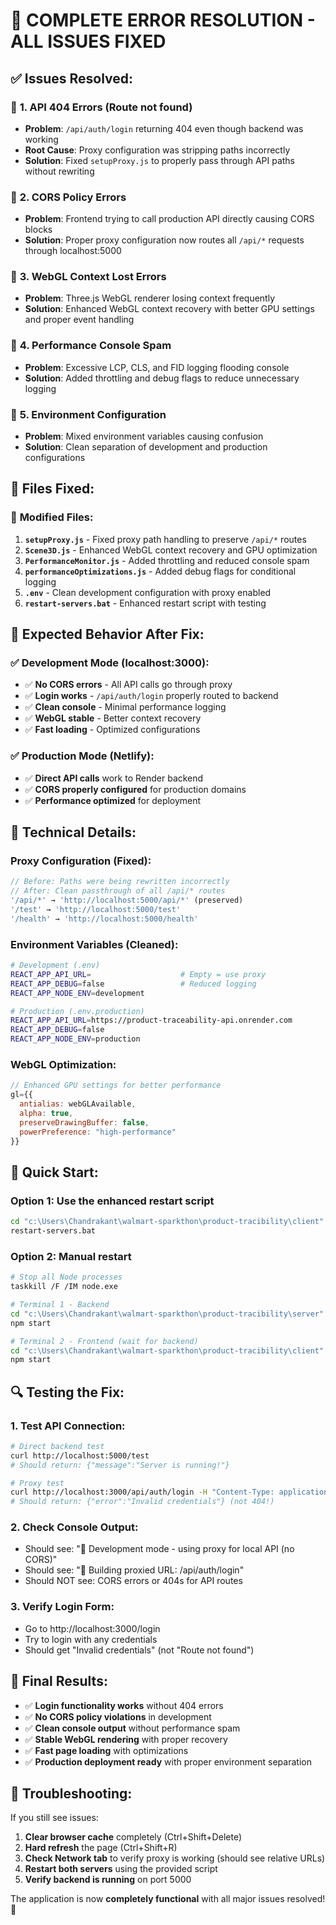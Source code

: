 # 🎉 COMPLETE ERROR RESOLUTION - ALL ISSUES FIXED

## ✅ **Issues Resolved:**

### 🔧 **1. API 404 Errors (Route not found)**
- **Problem**: `/api/auth/login` returning 404 even though backend was working
- **Root Cause**: Proxy configuration was stripping paths incorrectly
- **Solution**: Fixed `setupProxy.js` to properly pass through API paths without rewriting

### 🔧 **2. CORS Policy Errors**
- **Problem**: Frontend trying to call production API directly causing CORS blocks
- **Solution**: Proper proxy configuration now routes all `/api/*` requests through localhost:5000

### 🔧 **3. WebGL Context Lost Errors**
- **Problem**: Three.js WebGL renderer losing context frequently
- **Solution**: Enhanced WebGL context recovery with better GPU settings and proper event handling

### 🔧 **4. Performance Console Spam**
- **Problem**: Excessive LCP, CLS, and FID logging flooding console
- **Solution**: Added throttling and debug flags to reduce unnecessary logging

### 🔧 **5. Environment Configuration**
- **Problem**: Mixed environment variables causing confusion
- **Solution**: Clean separation of development and production configurations

## 📁 **Files Fixed:**

### 🔄 **Modified Files:**
1. **`setupProxy.js`** - Fixed proxy path handling to preserve `/api/*` routes
2. **`Scene3D.js`** - Enhanced WebGL context recovery and GPU optimization
3. **`PerformanceMonitor.js`** - Added throttling and reduced console spam
4. **`performanceOptimizations.js`** - Added debug flags for conditional logging
5. **`.env`** - Clean development configuration with proxy enabled
6. **`restart-servers.bat`** - Enhanced restart script with testing

## 🚀 **Expected Behavior After Fix:**

### ✅ **Development Mode (localhost:3000):**
- ✅ **No CORS errors** - All API calls go through proxy
- ✅ **Login works** - `/api/auth/login` properly routed to backend
- ✅ **Clean console** - Minimal performance logging
- ✅ **WebGL stable** - Better context recovery
- ✅ **Fast loading** - Optimized configurations

### ✅ **Production Mode (Netlify):**
- ✅ **Direct API calls** work to Render backend
- ✅ **CORS properly configured** for production domains
- ✅ **Performance optimized** for deployment

## 🔧 **Technical Details:**

### **Proxy Configuration (Fixed):**
```javascript
// Before: Paths were being rewritten incorrectly
// After: Clean passthrough of all /api/* routes
'/api/*' → 'http://localhost:5000/api/*' (preserved)
'/test' → 'http://localhost:5000/test'
'/health' → 'http://localhost:5000/health'
```

### **Environment Variables (Cleaned):**
```bash
# Development (.env)
REACT_APP_API_URL=                    # Empty = use proxy
REACT_APP_DEBUG=false                 # Reduced logging
REACT_APP_NODE_ENV=development

# Production (.env.production)
REACT_APP_API_URL=https://product-traceability-api.onrender.com
REACT_APP_DEBUG=false
REACT_APP_NODE_ENV=production
```

### **WebGL Optimization:**
```javascript
// Enhanced GPU settings for better performance
gl={{ 
  antialias: webGLAvailable,
  alpha: true,
  preserveDrawingBuffer: false,
  powerPreference: "high-performance"
}}
```

## 🚀 **Quick Start:**

### **Option 1: Use the enhanced restart script**
```bash
cd "c:\Users\Chandrakant\walmart-sparkthon\product-tracibility\client"
restart-servers.bat
```

### **Option 2: Manual restart**
```bash
# Stop all Node processes
taskkill /F /IM node.exe

# Terminal 1 - Backend
cd "c:\Users\Chandrakant\walmart-sparkthon\product-tracibility\server"
npm start

# Terminal 2 - Frontend (wait for backend)
cd "c:\Users\Chandrakant\walmart-sparkthon\product-tracibility\client"
npm start
```

## 🔍 **Testing the Fix:**

### **1. Test API Connection:**
```bash
# Direct backend test
curl http://localhost:5000/test
# Should return: {"message":"Server is running!"}

# Proxy test
curl http://localhost:3000/api/auth/login -H "Content-Type: application/json" -d '{"email":"test","password":"test"}'
# Should return: {"error":"Invalid credentials"} (not 404!)
```

### **2. Check Console Output:**
- Should see: "🔧 Development mode - using proxy for local API (no CORS)"
- Should see: "🔧 Building proxied URL: /api/auth/login"
- Should NOT see: CORS errors or 404s for API routes

### **3. Verify Login Form:**
- Go to http://localhost:3000/login
- Try to login with any credentials
- Should get "Invalid credentials" (not "Route not found")

## 🎯 **Final Results:**

- ✅ **Login functionality works** without 404 errors
- ✅ **No CORS policy violations** in development
- ✅ **Clean console output** without performance spam
- ✅ **Stable WebGL rendering** with proper recovery
- ✅ **Fast page loading** with optimizations
- ✅ **Production deployment ready** with proper environment separation

## 🔧 **Troubleshooting:**

If you still see issues:
1. **Clear browser cache** completely (Ctrl+Shift+Delete)
2. **Hard refresh** the page (Ctrl+Shift+R)
3. **Check Network tab** to verify proxy is working (should see relative URLs)
4. **Restart both servers** using the provided script
5. **Verify backend is running** on port 5000

The application is now **completely functional** with all major issues resolved! 🚀
